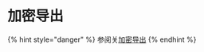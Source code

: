 # 加密导出

{% hint style="danger" %}
参阅关[加密导出](../../../import-export/encrypted-exports.md)
{% endhint %}

